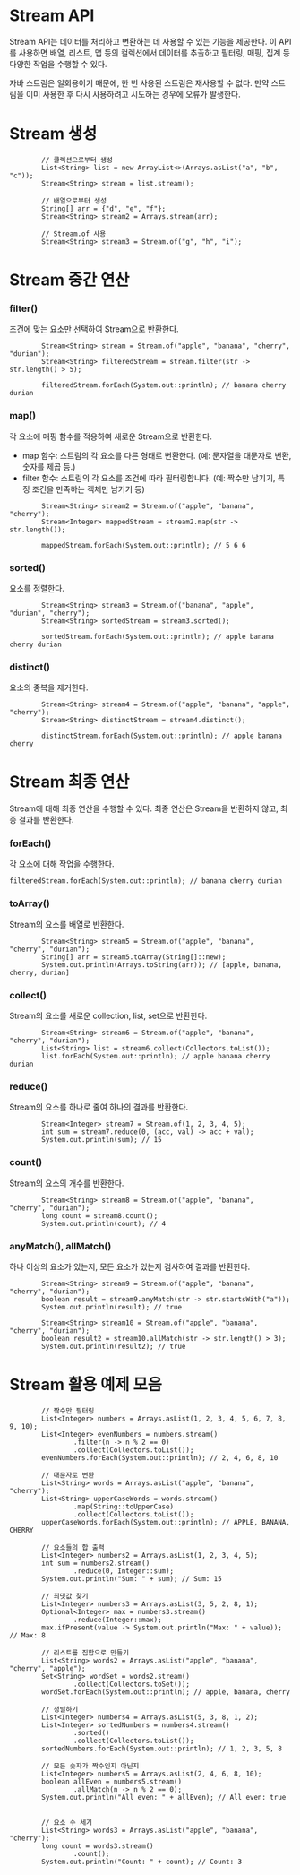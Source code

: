 # Stream API
Stream API는 데이터를 처리하고 변환하는 데 사용할 수 있는 기능을 제공한다. 이 API를 사용하면 배열, 리스트, 맵 등의 컬렉션에서 데이터를 추출하고 필터링, 매핑, 집계 등 다양한 작업을 수행할 수 있다. 

자바 스트림은 일회용이기 때문에, 한 번 사용된 스트림은 재사용할 수 없다. 만약 스트림을 이미 사용한 후 다시 사용하려고 시도하는 경우에 오류가 발생한다.

# Stream 생성
```
        // 콜렉션으로부터 생성
        List<String> list = new ArrayList<>(Arrays.asList("a", "b", "c"));
        Stream<String> stream = list.stream();

        // 배열으로부터 생성
        String[] arr = {"d", "e", "f"};
        Stream<String> stream2 = Arrays.stream(arr);

        // Stream.of 사용
        Stream<String> stream3 = Stream.of("g", "h", "i");

```

# Stream 중간 연산
### filter()
조건에 맞는 요소만 선택하여 Stream으로 반환한다.
```
        Stream<String> stream = Stream.of("apple", "banana", "cherry", "durian");
        Stream<String> filteredStream = stream.filter(str -> str.length() > 5);

        filteredStream.forEach(System.out::println); // banana cherry durian
```

### map()
각 요소에 매핑 함수를 적용하여 새로운 Stream으로 반환한다.

- map 함수: 스트림의 각 요소를 다른 형태로 변환한다. (예: 문자열을 대문자로 변환, 숫자를 제곱 등.)
- filter 함수: 스트림의 각 요소를 조건에 따라 필터링합니다. (예: 짝수만 남기기, 특정 조건을 만족하는 객체만 남기기 등)

```
        Stream<String> stream2 = Stream.of("apple", "banana", "cherry");
        Stream<Integer> mappedStream = stream2.map(str -> str.length());

        mappedStream.forEach(System.out::println); // 5 6 6
```

### sorted()
요소를 정렬한다.

```
        Stream<String> stream3 = Stream.of("banana", "apple", "durian", "cherry");
        Stream<String> sortedStream = stream3.sorted();

        sortedStream.forEach(System.out::println); // apple banana cherry durian
```

### distinct()
요소의 중복을 제거한다.

```
        Stream<String> stream4 = Stream.of("apple", "banana", "apple", "cherry");
        Stream<String> distinctStream = stream4.distinct();

        distinctStream.forEach(System.out::println); // apple banana cherry
```

# Stream 최종 연산
Stream에 대해 최종 연산을 수행할 수 있다. 최종 연산은 Stream을 반환하지 않고, 최종 결과를 반환한다.

### forEach()
각 요소에 대해 작업을 수행한다.
```
filteredStream.forEach(System.out::println); // banana cherry durian
```

### toArray()
Stream의 요소를 배열로 반환한다.
```
        Stream<String> stream5 = Stream.of("apple", "banana", "cherry", "durian");
        String[] arr = stream5.toArray(String[]::new);
        System.out.println(Arrays.toString(arr)); // [apple, banana, cherry, durian]
```

### collect()
Stream의 요소를 새로운 collection, list, set으로 반환한다.
```
        Stream<String> stream6 = Stream.of("apple", "banana", "cherry", "durian");
        List<String> list = stream6.collect(Collectors.toList());
        list.forEach(System.out::println); // apple banana cherry durian
```

### reduce()
Stream의 요소를 하나로 줄여 하나의 결과를 반환한다.
```
        Stream<Integer> stream7 = Stream.of(1, 2, 3, 4, 5);
        int sum = stream7.reduce(0, (acc, val) -> acc + val);
        System.out.println(sum); // 15
```

### count()
Stream의 요소의 개수를 반환한다.
```
        Stream<String> stream8 = Stream.of("apple", "banana", "cherry", "durian");
        long count = stream8.count();
        System.out.println(count); // 4
```

### anyMatch(), allMatch()
하나 이상의 요소가 있는지, 모든 요소가 있는지 검사하여 결과를 반환한다. 
```
        Stream<String> stream9 = Stream.of("apple", "banana", "cherry", "durian");
        boolean result = stream9.anyMatch(str -> str.startsWith("a"));
        System.out.println(result); // true

        Stream<String> stream10 = Stream.of("apple", "banana", "cherry", "durian");
        boolean result2 = stream10.allMatch(str -> str.length() > 3);
        System.out.println(result2); // true
```

# Stream 활용 예제 모음
```
        // 짝수만 필터링
        List<Integer> numbers = Arrays.asList(1, 2, 3, 4, 5, 6, 7, 8, 9, 10);
        List<Integer> evenNumbers = numbers.stream()
                .filter(n -> n % 2 == 0)
                .collect(Collectors.toList());
        evenNumbers.forEach(System.out::println); // 2, 4, 6, 8, 10

        // 대문자로 변환
        List<String> words = Arrays.asList("apple", "banana", "cherry");
        List<String> upperCaseWords = words.stream()
                .map(String::toUpperCase)
                .collect(Collectors.toList());
        upperCaseWords.forEach(System.out::println); // APPLE, BANANA, CHERRY

        // 요소들의 합 출력
        List<Integer> numbers2 = Arrays.asList(1, 2, 3, 4, 5);
        int sum = numbers2.stream()
                .reduce(0, Integer::sum);
        System.out.println("Sum: " + sum); // Sum: 15

        // 최댓값 찾기
        List<Integer> numbers3 = Arrays.asList(3, 5, 2, 8, 1);
        Optional<Integer> max = numbers3.stream()
                .reduce(Integer::max);
        max.ifPresent(value -> System.out.println("Max: " + value)); // Max: 8

        // 리스트를 집합으로 만들기
        List<String> words2 = Arrays.asList("apple", "banana", "cherry", "apple");
        Set<String> wordSet = words2.stream()
                .collect(Collectors.toSet());
        wordSet.forEach(System.out::println); // apple, banana, cherry

        // 정렬하기
        List<Integer> numbers4 = Arrays.asList(5, 3, 8, 1, 2);
        List<Integer> sortedNumbers = numbers4.stream()
                .sorted()
                .collect(Collectors.toList());
        sortedNumbers.forEach(System.out::println); // 1, 2, 3, 5, 8

        // 모든 숫자가 짝수인지 아닌지
        List<Integer> numbers5 = Arrays.asList(2, 4, 6, 8, 10);
        boolean allEven = numbers5.stream()
                .allMatch(n -> n % 2 == 0);
        System.out.println("All even: " + allEven); // All even: true


        // 요소 수 세기
        List<String> words3 = Arrays.asList("apple", "banana", "cherry");
        long count = words3.stream()
                .count();
        System.out.println("Count: " + count); // Count: 3
```
